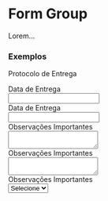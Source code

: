 # Form Group
Lorem...

### Exemplos
<label class="o-form-label">Protocolo de Entrega</label>
<div class="o-form-group -float protocol-float-form">
  <div class="o-form-group-row">
    <div class="o-form-group-col">
      <label class="o-form-label">Data de Entrega</label>
      <div class="o-form-ctrl">
        <input xname type="text" autocomplete="off">
      </div>
    </div>
    <div class="o-form-group-col">
      <label class="o-form-label">Data de Entrega</label>
      <div class="o-form-ctrl">
        <input xname type="text" autocomplete="off">
      </div>
    </div>
  </div>
  <div class="o-form-group-row">
    <div class="o-form-group-col">
      <label class="o-form-label">Observações Importantes</label>
      <div class="o-form-ctrl">
        <textarea xname autocomplete="off"></textarea>
      </div>
    </div>
  </div>
  <div class="o-form-group-row">
    <div class="o-form-group-col">
      <label class="o-form-label">Observações Importantes</label>
      <div class="o-form-ctrl">
        <textarea xname autocomplete="off"></textarea>
      </div>
    </div>
  </div>
  <div class="o-form-group-row">
    <div class="o-form-group-col">
      <label class="o-form-label">Observações Importantes</label>
      <div class="o-form-ctrl">
        <select xname>
          <option value>Selecione</option>
          <option value="A">Opção A</option>
          <option value="B">Opção B</option>
          <option value="C">Opção C</option>
          <option value="D">Opção D</option>
        </select>
      </div>
    </div>
  </div>
</div>
